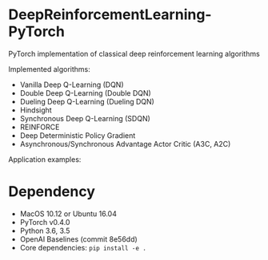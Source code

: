 # DeepReinforcementLearning-PyTorch
PyTorch implementation of classical deep reinforcement learning algorithms

Implemented algorithms:
* Vanilla Deep Q-Learning (DQN)
* Double Deep Q-Learning (Double DQN)
* Dueling Deep Q-Learning (Dueling DQN)
* Hindsight 
* Synchronous Deep Q-Learning (SDQN)
* REINFORCE
* Deep Deterministic Policy Gradient
* Asynchronous/Synchronous Advantage Actor Critic (A3C, A2C)


Application examples:




# Dependency
* MacOS 10.12 or Ubuntu 16.04
* PyTorch v0.4.0
* Python 3.6, 3.5
* OpenAI Baselines (commit 8e56dd)
* Core dependencies: `pip install -e .`


